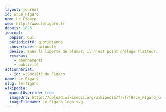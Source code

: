 ```yaml
---
layout: journal
id: w:Le_Figaro
nom: Le Figaro
web: http://www.lefigaro.fr
depuis: 1826
journal:
  papier: oui
  périodicité: quotidienne
  couverture: nationale
  devise: Sans la liberté de blâmer, il n'est point d'éloge flatteur.
  revenus:
    - abonnements
    - publicité
actionnariat:
  - id: w:Société_du_Figaro
name: Le Figaro
slug: le-figaro
wikipedia:
  manualOverride: true
  imageUrl: https://upload.wikimedia.org/wikipedia/fr/f/f8/Le_Figaro_logo.svg
  imageFilename: Le_Figaro_logo.svg
---
```



